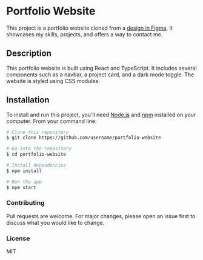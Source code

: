 # Portfolio Website

This project is a portfolio website cloned from a [design in Figma](https://shorturl.at/mrDGM). It showcases my skills, projects, and offers a way to contact me.

## Description

This portfolio website is built using React and TypeScript. It includes several components such as a navbar, a project card, and a dark mode toggle. The website is styled using CSS modules.

## Installation

To install and run this project, you'll need [Node.js](https://nodejs.org/en/download/) and [npm](http://npmjs.com/) installed on your computer. From your command line:

```bash
# Clone this repository
$ git clone https://github.com/username/portfolio-website

# Go into the repository
$ cd portfolio-website

# Install dependencies
$ npm install

# Run the app
$ npm start
```

### Contributing
  Pull requests are welcome. For major changes, please open an issue first to discuss what you would like to change.

### License
  MIT

